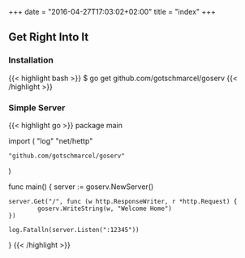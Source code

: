 +++
date = "2016-04-27T17:03:02+02:00"
title = "index"
+++

## Get Right Into It

### Installation

{{< highlight bash >}}
$ go get github.com/gotschmarcel/goserv
{{< /highlight >}}

### Simple Server

{{< highlight go >}}
package main

import (
    "log"
    "net/hettp"

    "github.com/gotschmarcel/goserv"
)

func main() {
    server := goserv.NewServer()

    server.Get("/", func (w http.ResponseWriter, r *http.Request) {
            goserv.WriteString(w, "Welcome Home")
    })

    log.Fatalln(server.Listen(":12345"))
}
{{< /highlight >}}
